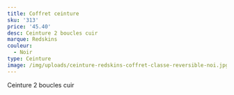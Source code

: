 ```yaml
---
title: Coffret ceinture
sku: '313'
price: '45.40'
desc: Ceinture 2 boucles cuir
marque: Redskins
couleur:
  - Noir
type: Ceinture
image: /img/uploads/ceinture-redskins-coffret-classe-reversible-noi.jpg
---
```

Ceinture 2 boucles cuir
